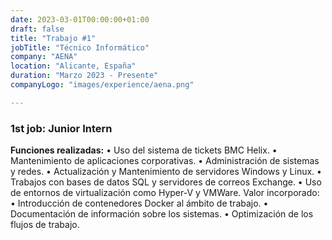 ```yaml
---
date: 2023-03-01T00:00:00+01:00
draft: false
title: "Trabajo #1"
jobTitle: "Técnico Informático"
company: "AENA"
location: "Alicante, España"
duration: "Marzo 2023 - Presente"
companyLogo: "images/experience/aena.png"

---
```

### 1st job: Junior Intern

**Funciones realizadas:**
• Uso del sistema de tickets BMC Helix.
• Mantenimiento de aplicaciones corporativas.
• Administración de sistemas y redes.
• Actualización y Mantenimiento de servidores Windows y Linux.
• Trabajos con bases de datos SQL y servidores de correos Exchange.
• Uso de entornos de virtualización como Hyper-V y VMWare.
Valor incorporado:
• Introducción de contenedores Docker al ámbito de trabajo.
• Documentación de información sobre los sistemas.
• Optimización de los flujos de trabajo.
